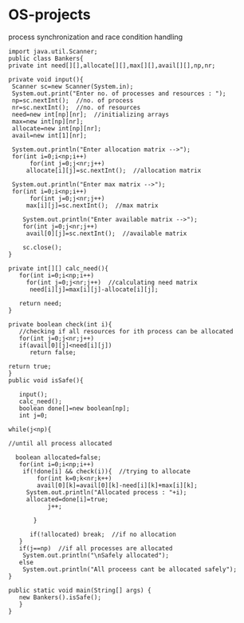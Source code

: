 # OS-projects
process synchronization and race condition handling


    import java.util.Scanner;
    public class Bankers{
    private int need[][],allocate[][],max[][],avail[][],np,nr;
    
    private void input(){
     Scanner sc=new Scanner(System.in);
     System.out.print("Enter no. of processes and resources : ");
     np=sc.nextInt();  //no. of process
     nr=sc.nextInt();  //no. of resources
     need=new int[np][nr];  //initializing arrays
     max=new int[np][nr];
     allocate=new int[np][nr];
     avail=new int[1][nr];
     
     System.out.println("Enter allocation matrix -->");
     for(int i=0;i<np;i++)
          for(int j=0;j<nr;j++)
         allocate[i][j]=sc.nextInt();  //allocation matrix
      
     System.out.println("Enter max matrix -->");
     for(int i=0;i<np;i++)
          for(int j=0;j<nr;j++)
         max[i][j]=sc.nextInt();  //max matrix
      
        System.out.println("Enter available matrix -->");
        for(int j=0;j<nr;j++)
         avail[0][j]=sc.nextInt();  //available matrix
        
        sc.close();
    }
    
    private int[][] calc_need(){
       for(int i=0;i<np;i++)
         for(int j=0;j<nr;j++)  //calculating need matrix
          need[i][j]=max[i][j]-allocate[i][j];
       
       return need;
    }
 
    private boolean check(int i){
       //checking if all resources for ith process can be allocated
       for(int j=0;j<nr;j++) 
       if(avail[0][j]<need[i][j])
          return false;
   
    return true;
    }
    public void isSafe(){

       input();
       calc_need();
       boolean done[]=new boolean[np];
       int j=0;

    while(j<np){

    //until all process allocated
      
      boolean allocated=false;
       for(int i=0;i<np;i++)
        if(!done[i] && check(i)){  //trying to allocate
            for(int k=0;k<nr;k++)
            avail[0][k]=avail[0][k]-need[i][k]+max[i][k];
         System.out.println("Allocated process : "+i);
         allocated=done[i]=true;
               j++;
           
           }
             
          if(!allocated) break;  //if no allocation
       }
       if(j==np)  //if all processes are allocated
        System.out.println("\nSafely allocated");
       else
        System.out.println("All proceess cant be allocated safely");
    }
    
    public static void main(String[] args) {
       new Bankers().isSafe();
       }
    }

